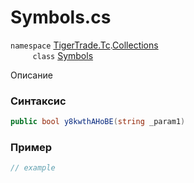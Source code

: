 
# Symbols.cs
`namespace` [TigerTrade.Tc](../../../../TigerTrade.Tc.md).[Collections](../../../../TigerTrade.Tc/Collections.md)  
&nbsp;&nbsp;&nbsp;&nbsp;&nbsp;&nbsp;&nbsp;&nbsp;&nbsp;`class` [Symbols](../../Symbols.cs.md)

Описание

### Синтаксис
```csharp
public bool y8kwthAHoBE(string _param1)
```


### Пример  
```csharp
// example
```
                    
                    